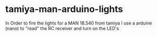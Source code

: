 # tamiya-man-arduino-lights
In Order to fire the lights for a MAN 18.540 from tamiya I use a arduine (nano) to "read" the RC receiver and turn on the LED's 
